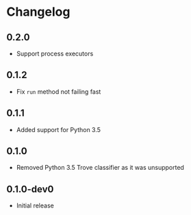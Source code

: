 # Changelog

## 0.2.0

- Support process executors

## 0.1.2

- Fix `run` method not failing fast

## 0.1.1

- Added support for Python 3.5

## 0.1.0

- Removed Python 3.5 Trove classifier as it was unsupported

## 0.1.0-dev0

- Initial release